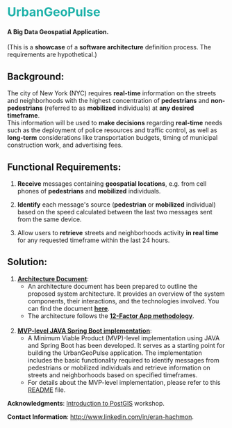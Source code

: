 # <font color="LightSeaGreen">UrbanGeoPulse</font>

#### A Big Data Geospatial Application.

(This is a **showcase** of a **software architecture** definition process. The requirements are hypothetical.)

## Background:

The city of New York (NYC) requires **real-time** information on the streets and neighborhoods with the highest concentration of **pedestrians** and **non-pedestrians** (referred to as **mobilized** individuals) at **any desired timeframe**.<br>
This information will be used to **make decisions** regarding **real-time** needs such as the deployment of police resources and traffic control, as well as **long-term** considerations like transportation budgets, timing of municipal construction work, and advertising fees.

## Functional Requirements:

1. **Receive** messages containing **geospatial locations**, e.g. from cell phones of **pedestrians** and **mobilized** individuals.

2. **Identify** each message's source (**pedestrian** or **mobilized** individual) based on the speed calculated between the last two messages sent from the same device.

3. Allow users to **retrieve** streets and neighborhoods activity **in real time** for any requested timeframe within the last 24 hours.

## Solution:

1. [**Architecture Document**](architecture/architecture-document-phase-1-REST.md):
   - An architecture document has been prepared to outline the proposed system architecture. It provides an overview of the system components, their interactions, and the technologies involved. You can find the document **[here](architecture/architecture-document-phase-1-REST.md)**.
   - The architecture follows the [**12-Factor App methodology**](https://12factor.net).<br><br>
2. [**MVP-level JAVA Spring Boot implementation**](mvp-level-implementation/README.md):
   - A Minimum Viable Product (MVP)-level implementation using JAVA and Spring Boot has been developed. It serves as a starting point for building the UrbanGeoPulse application. The implementation includes the basic functionality required to identify messages from pedestrians or mobilized individuals and retrieve information on streets and neighborhoods based on specified timeframes.<br>
   - For details about the MVP-level implementation, please refer to this [README](mvp-level-implementation/README.md) file.

**Acknowledgments**: [Introduction to PostGIS](https://postgis.net/workshops/postgis-intro) workshop.

**Contact Information**: http://www.linkedin.com/in/eran-hachmon.
